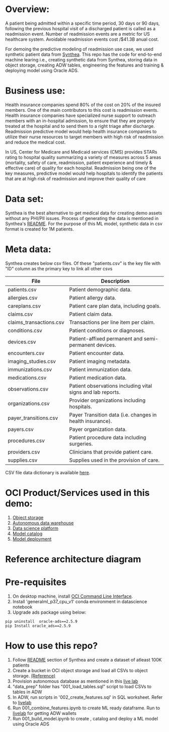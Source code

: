 # Overview:

A patient being admitted within a specific time period, 30 days or 90 days, following the previous hospital visit of a discharged patient is called as a readmission event. Number of readmission events are a metric for US healthcare system. Avoidable readmission events cost /$41.3B anual cost. 

For demoing the predictive modeling of readmission use case, we used synthetic patient data from [Synthea](https://github.com/synthetichealth/synthea). This repo has the code for end-to-end machine learing i.e., creating synthetic data from Synthea, storing data in object storage, creating ADW tables, engineering the features and training & deploying model using Oracle ADS.


# Business use:

Health insurance companies spend 80\% of the cost on 20\% of the insured members. One of the main contributors to this cost is readmission events. Health insurance companies have specialized nurse support to outreach members with an in-hospital admission, to ensure that they are properly treated at the hospital and to send them to a right triage after discharge. Readmission predictive model would help health insurance companies to utilize their nurse resources to target members with high risk of readmission and reduce the medical cost.

In US, Center for Medicare and Medicaid services (CMS) provides STARs rating to hospital quality summarizing a variety of measures across 5 areas (mortality, safety of care, readmission, patient experience and timely & effective care) of quality for each hospital.  Readmission being one of the key measures, predictive model would help hospitals to identify the patients that are at high risk of readmission and improve their quality of care


# Data set:

Synthea is the best alternative to get medical data for creating demo assets without any PHI/PII issues. Process of generating the data is mentioned in Synthea's [README](https://github.com/synthetichealth/synthea). For the purpose of this ML model, synthetic data in csv format is created for 1M patients.

# Meta data:

Synthea creates below csv files. Of these "patients.csv" is the key file with "ID" column as the primary key to link all other csvs


|File 	                   	|Description|
|---------------------------|-------------------|
|patients.csv 				|Patient demographic data.|
|allergies.csv 				|Patient allergy data.|
|careplans.csv			 	|Patient care plan data, including goals.|
|claims.csv 				|Patient claim data.|
|claims_transactions.csv 	|Transactions per line item per claim.|
|conditions.csv 			|Patient conditions or diagnoses.|
|devices.csv 				|Patient-affixed permanent and semi-permanent devices.|
|encounters.csv			 	|Patient encounter data.|
|imaging_studies.csv 		|Patient imaging metadata.|
|immunizations.csv 			|Patient immunization data.|
|medications.csv 			|Patient medication data.|
|observations.csv 			|Patient observations including vital signs and lab reports.|
|organizations.csv 			|Provider organizations including hospitals.|
|payer_transitions.csv 		|Payer Transition data (i.e. changes in health insurance).|
|payers.csv 				|Payer organization data.|
|procedures.csv 			|Patient procedure data including surgeries.|
|providers.csv 				|Clinicians that provide patient care.|
|supplies.csv 				|Supplies used in the provision of care.|

CSV file data dictionary is available [here](https://github-wiki-see.page/m/synthetichealth/synthea/wiki/CSV-File-Data-Dictionary).


# OCI Product/Services used in this demo:
1. [Object storage](https://docs.oracle.com/en-us/iaas/Content/Object/home.htm)
2. [Autonomous data warehouse](https://docs.oracle.com/en/cloud/paas/autonomous-data-warehouse-cloud/)
3. [Data science platform](https://docs.oracle.com/en-us/iaas/data-science/using/data-science.htm)
4. [Model catalog](https://docs.oracle.com/en-us/iaas/data-science/using/models-about.htm)
5. [Model deployment](https://docs.oracle.com/en-us/iaas/data-science/using/model-dep-about.htm)


# Reference architecture diagram

# Pre-requisites
1. On desktop machine, install [OCI Command Line Interface](https://docs.oracle.com/en-us/iaas/Content/API/SDKDocs/cliinstall.htm).  
2. Install 'generalml_p37_cpu_v1' conda environment in datascience notebook
3. Upgrade ads package using below: 
```
pip uninstall  oracle-ads==2.5.9
pip Install oracle_ads==2.5.9
```



# How to use this repo?
1. Follow [README](https://github.com/synthetichealth/synthea) section of Synthea and create a dataset of atleast 100K patients 
2. Create a bucket in OCI object storage and load all CSVs to object storage. [(Reference)](https://docs.oracle.com/en-us/iaas/tools/oci-cli/3.8.1/oci_cli_docs/cmdref/os/object/put.html)
3. Provision autonomous database as mentioned in this [live lab](https://apexapps.oracle.com/pls/apex/dbpm/r/livelabs/workshop-attendee-2?p210_workshop_id=553&p210_type=2&session=117445891684673)
3. "data_prep" folder has "001_load_tables.sql" script to load CSVs to tables in ADW
4.  In ADW, run scripts in '002_create_features.sql' in SQL worksheet. Refer to [livelab](https://oracle.github.io/learning-library/data-management-library/autonomous-database/shared/workshops/freetier-indepth/?lab=adb-query)
5. Run 001_combine_features.ipynb to create ML ready dataframe. Run to [livelab](https://oracle.github.io/learning-library/data-management-library/autonomous-database/shared/workshops/freetier-indepth/?lab=adw-connection-wallet) for getting ADW wallets
6. Run 001_build_model.ipynb to create , catalog and deploy a ML model using Oracle ADS
